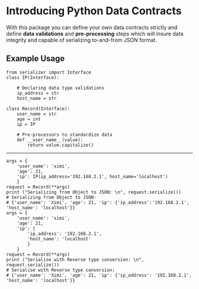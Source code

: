 # Introducing Python Data Contracts

With this package you can define your own data contracts strictly and define **data validations** and **pre-processing** steps which will insure data integrity and capable of serializing to-and-from JSON format. 

## Example Usage 
    from serializer import Interface
    class IP(Interface):

        # Declaring data type validations
        ip_address = str
        host_name = str

    class Record(Interface):
        user_name = str
        age = int
        ip = IP

        # Pre-processors to standardize data
        def __user_name__(value):
            return value.capitalize()

---
    args = {
        'user_name': 'ximi', 
        'age': 21, 
        'ip': IP(ip_address='192.168.2.1', host_name='localhost')
        }
    request = Record(**args)
    print ("Serializing from Object to JSON: \n", request.serialize())
    # Serializing from Object to JSON:  
    # {'user_name': 'Ximi', 'age': 21, 'ip': {'ip_address':'192.168.2.1', 'host_name': 'localhost'}}
    args = {
        'user_name': 'ximi', 
        'age': 21, 
        'ip': {
            'ip_address': '192.168.2.1',
            'host_name': 'localhost'
            }
        }
    request = Record(**args)
    print ("Serialise with Reverse type conversion: \n", request.serialize())
    # Serialise with Reverse type conversion: 
    # {'user_name': 'Ximi', 'age': 21, 'ip': {'ip_address': '192.168.2.1', 'host_name': 'localhost'}}


